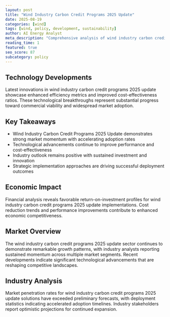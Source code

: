 ```yaml
---
layout: post
title: "Wind Industry Carbon Credit Programs 2025 Update"
date: 2025-08-19
categories: [wind]
tags: [wind, policy, development, sustainability]
author: AI Energy Analyst
meta_description: "Comprehensive analysis of wind industry carbon credit programs 2025 update covering market trends, technology developments, and industry outlook. Discover key insights and future projections."
reading_time: 1
featured: true
seo_score: 87
subcategory: policy
---
```


## Technology Developments

Latest innovations in wind industry carbon credit programs 2025 update showcase enhanced efficiency metrics and improved cost-effectiveness ratios. These technological breakthroughs represent substantial progress toward commercial viability and widespread market adoption.

## Key Takeaways

- Wind Industry Carbon Credit Programs 2025 Update demonstrates strong market momentum with accelerating adoption rates
- Technological advancements continue to improve performance and cost-effectiveness
- Industry outlook remains positive with sustained investment and innovation
- Strategic implementation approaches are driving successful deployment outcomes

## Economic Impact

Financial analysis reveals favorable return-on-investment profiles for wind industry carbon credit programs 2025 update implementations. Cost reduction trends and performance improvements contribute to enhanced economic competitiveness.

## Market Overview

The wind industry carbon credit programs 2025 update sector continues to demonstrate remarkable growth patterns, with industry analysts reporting sustained momentum across multiple market segments. Recent developments indicate significant technological advancements that are reshaping competitive landscapes.

## Industry Analysis

Market penetration rates for wind industry carbon credit programs 2025 update solutions have exceeded preliminary forecasts, with deployment statistics indicating accelerated adoption timelines. Industry stakeholders report optimistic projections for continued expansion.

